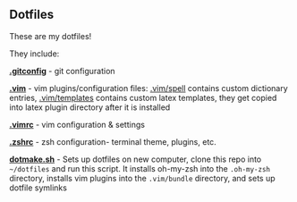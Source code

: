 ## Dotfiles

These are my dotfiles!

They include:

**[.gitconfig](.gitconfig)** - git configuration

**[.vim](.vim)** - vim plugins/configuration files:
[.vim/spell](.vim/spell) contains custom dictionary entries,
[.vim/templates](.vim/templates) contains custom latex templates, they get copied into latex plugin directory after it is installed

**[.vimrc](.vimrc)** - vim configuration & settings

**[.zshrc](.zshrc)** - zsh configuration- terminal theme, plugins, etc.

**[dotmake.sh](dotmake.sh)** - Sets up dotfiles on new computer, clone this repo into `~/dotfiles` and run this script. It installs oh-my-zsh into the `.oh-my-zsh` directory, installs vim plugins into the `.vim/bundle` directory, and sets up dotfile symlinks


